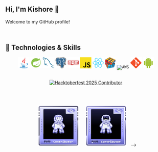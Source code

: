 ## Hi, I'm Kishore 👋

Welcome to my GitHub profile!

<br>

## 🚀 Technologies & Skills
<p align="center">
  <code><img title="Java" height="35" src="images/java-original.svg"></code>
  <code><img title="Spring Boot" height="35" src="images/Springboot.svg"></code>
  <code><img title="MySQL" height="35" src="images/mysql.svg"></code>
  <code><img title="PostgreSQL" height="35" src="images/postgresql.svg"></code>
  <code><img title="npm" height="35" src="images/npm.svg"></code>
  <code><img title="Javascript" height="35" src="images/javascript.svg"></code>
  <code><img title="React" height="35" src="images/react-original.svg"></code>
  <code><img title="Problem Solving" height="35" src="images/problemSolving.png"></code>
  <code><img title="AWS" height="32" src="images/aws1.svg"></code>
  <code><img title="Git" height="35" src="images/git-original.svg"></code>
  <code><img title="Android" height="35" src="images/android.svg"></code>
</p>
<br>

<div align="center">
    <a href="https://cloud.layer5.io/user/dfe979f6-6afb-4c6e-aa4a-bff78249c988?tab=badges&badge=hacktoberfest25">
    <img width="170px" height="254px" src="https://badges.layer5.io/assets/badges/hacktoberfest-contributor-2025/hacktoberfest2025-badge.png" alt="Hacktoberfest 2025 Contributor"/>
  </a>
</div>

<br><br>

<div align="center">
  <a href="https://www.holopin.io/hacktoberfest2025/userbadge/cmfy2fl7l000ijp04jzbs8mr8" target="_blank"><img src="images/lvl0-human.webp" width="130" height="130" alt="Level 1 Human Badge" hspace="7.5"></a>
  <a href="https://www.holopin.io/hacktoberfest2025/userbadge/cmgi1oa31002yif047rl51t49" target="_blank"><img src="images/lvl1-human.webp" width="130" height="130" alt="Level 1 Human Badge" hspace="7.5"></a>
  <!-- <a href="https://www.holopin.io/hacktoberfest2025/userbadge/cmgi79ht7004gjr04p8uesi4s" target="_blank"><img src="images/Badges/lvl2-human.webp" width="130" height="130" alt="Level 2 Human Badge" hspace="7.5"></a> --> -->
  <!-- <a href="https://www.holopin.io/hacktoberfest2025/userbadge/cmgi79yol000ylg042fxx8b0d" target="_blank"><img src="images/Badges/lvl3-human.webp" width="130" height="130" alt="Level 3 Human Badge" hspace="7.5"></a> -->
  <!-- <a href="https://www.holopin.io/hacktoberfest2025/userbadge/cmgiaiqhx0064ju04bmu6tbfr" target="_blank"><img src="images/Badges/lvl4-human.webp" width="130" height="130" alt="Level 4 Human Badge" hspace="7.5"></a> -->
   <!-- <a href="https://www.holopin.io/hacktoberfest2025/userbadge/cmgj1ia0o002njr04wddv1hc8" target="_blank"><img src="images/Badges/lvl5-human.webp" width="130" height="130" alt="Level 5 Human Badge" hspace="7.5"></a> -->
</div>





<!--

[![Hacktoberfest 2025 Contributor](https://badges.layer5.io/assets/badges/hacktoberfest-contributor-2025/hacktoberfest2025-badge.png)](https://cloud.layer5.io/user/dfe979f6-6afb-4c6e-aa4a-bff78249c988?tab=badges&badge=hacktoberfest25)

**kishore08-07/kishore08-07** is a ✨ _special_ ✨ repository because its `README.md` (this file) appears on your GitHub profile.

Here are some ideas to get you started:

- 🔭 I’m currently working on ...
- 🌱 I’m currently learning ...
- 👯 I’m looking to collaborate on ...
- 🤔 I’m looking for help with ...
- 💬 Ask me about ...
- 📫 How to reach me: ...
- 😄 Pronouns: ...
- ⚡ Fun fact: ...
-->
